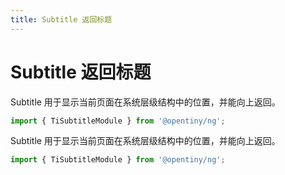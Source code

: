 ```yaml
---
title: Subtitle 返回标题
---
```

# Subtitle 返回标题

<div class="used-tiny">

Subtitle 用于显示当前页面在系统层级结构中的位置，并能向上返回。&nbsp;&nbsp;

```typescript
import { TiSubtitleModule } from '@opentiny/ng';
```

</div>

<div class="used-config">

Subtitle 用于显示当前页面在系统层级结构中的位置，并能向上返回。&nbsp;&nbsp;

```typescript
import { TiSubtitleModule } from '@opentiny/ng';
```
</div>
